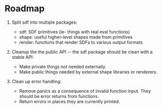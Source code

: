 # Roadmap

1. Split sdf into multiple packages:
	- sdf: SDF primitives (ie- things with real eval functions)
	- shape: useful higher-level shapes made from primitives
	- render: functions that render SDFs to various output formats

2. Cleanup the the public API -- the sdf package should be clean with a stable API:
	- Make private things not needed externally.
	- Make public things needed by external shape libraries or renderers.

3. Clean up error handling:
	- Remove panics as a consequence of invalid function input. They should be error returns from functions.
	- Return errors in places they are currently printed.
